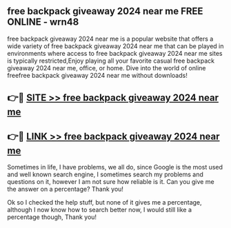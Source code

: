 ## free backpack giveaway 2024 near me FREE ONLINE - wrn48

free backpack giveaway 2024 near me is a popular website that offers a wide variety of free backpack giveaway 2024 near me that can be played in environments where access to free backpack giveaway 2024 near me sites is typically restricted,Enjoy playing all your favorite casual free backpack giveaway 2024 near me, office, or home. Dive into the world of online freefree backpack giveaway 2024 near me without downloads!

## 👉🔴 [SITE >> free backpack giveaway 2024 near me](http://news.freeplayer.one?title=free_backpack_giveaway_2024_near_me&ref=FRRE)

## 👉🔴 [LINK >> free backpack giveaway 2024 near me](http://news.freeplayer.one?title=free_backpack_giveaway_2024_near_me&ref=FREE)

Sometimes in life, I have problems, we all do, since Google is the most used and well known search engine, I sometimes search my problems and questions on it, however I am not sure how reliable is it. Can you give me the answer on a percentage? Thank you!

Ok so I checked the help stuff, but none of it gives me a percentage, although I now know how to search better now, I would still like a percentage though, Thank you!